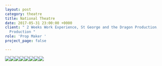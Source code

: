```yaml
---
layout: post
category: theatre
title: National Theatre
date: 2017-05-31 23:00:00 +0000
client: " 2 Weeks Work Experience, St George and the Dragon Production, Pinocchio
  Production "
role: 'Prop Maker '
project_page: false

---
```

![](/uploads/IMG_4148.JPG)![](/uploads/IMG_4107.JPG)![](/uploads/IMG_3958.JPG)![](/uploads/IMG_3962.JPG)![](/uploads/IMG_2291.jpg)![](/uploads/IMG_2447.jpg)![](/uploads/IMG_2364.jpg)![](/uploads/IMG_2457.jpg)